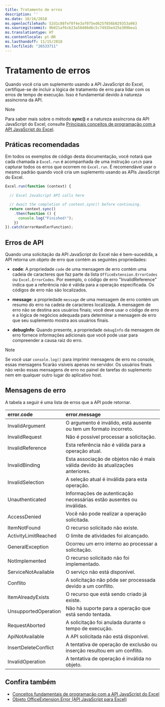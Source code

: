 ```yaml
---
title: Tratamento de erros
description: ''
ms.date: 10/16/2018
ms.openlocfilehash: 52d1c88fef0f4e3af075ed625f856b029353a963
ms.sourcegitcommit: 9b021af6cb23a58486d6c5c7492be425e309bea1
ms.translationtype: HT
ms.contentlocale: pt-BR
ms.lasthandoff: 11/15/2018
ms.locfileid: "26533711"
---
```

# <a name="error-handling"></a>Tratamento de erros

Quando você cria um suplemento usando a API JavaScript do Excel, certifique-se de incluir a lógica de tratamento de erro para lidar com os erros de tempo de execução. Isso é fundamental devido à natureza assíncrona da API.

> [!NOTE]
> Para saber mais sobre o método **sync()** e a natureza assíncrona da API JavaScript do Excel, consulte [Principais conceitos de programação com a API JavaScript do Excel](excel-add-ins-core-concepts.md).

## <a name="best-practices"></a>Práticas recomendadas

Em todos os exemplos de código desta documentação, você notará que cada chamada a `Excel.run` é acompanhada de uma instrução `catch` para capturar todos os erros que ocorrem no `Excel.run`. É recomendável usar o mesmo padrão quando você cria um suplemento usando as APIs JavaScript do Excel.

```js
Excel.run(function (context) {
  
  // Excel JavaScript API calls here

  // Await the completion of context.sync() before continuing.
  return context.sync()
    .then(function () {
      console.log("Finished!");
    })
}).catch(errorHandlerFunction);
```

## <a name="api-errors"></a>Erros de API

Quando uma solicitação da API JavaScript do Excel não é bem-sucedida, a API retorna um objeto de erro que contém as seguintes propriedades:

- **code**:  A propriedade `code` de uma mensagem de erro contém uma cadeia de caracteres que faz parte da lista `OfficeExtension.ErrorCodes` ou `Excel.ErrorCodes`. Por exemplo, o código de erro "InvalidReference" indica que a referência não é válida para a operação especificada. Os códigos de erro não são localizados.

- **message**: a propriedade `message` de uma mensagem de erro contém um resumo do erro na cadeia de caracteres localizada. A mensagem de erro não se destina aos usuários finais; você deve usar o código de erro e a lógica de negócios adequada para determinar a mensagem de erro que seu suplemento mostra aos usuários finais.

- **debugInfo**: Quando presente, a propriedade `debugInfo` da mensagem de erro fornece informações adicionais que você pode usar para compreender a causa raiz do erro.

> [!NOTE]
> Se você usar `console.log()` para imprimir mensagens de erro no console, essas mensagens ficarão visíveis apenas no servidor. Os usuários finais não verão essas mensagens de erro no painel de tarefas do suplemento nem em qualquer outro lugar do aplicativo host.

## <a name="error-messages"></a>Mensagens de erro

A tabela a seguir é uma lista de erros que a API pode retornar.

|error.code | error.message |
|:----------|:--------------|
|InvalidArgument |O argumento é inválido, está ausente ou tem um formato incorreto.|
|InvalidRequest  |Não é possível processar a solicitação.|
|InvalidReference|Esta referência não é válida para a operação atual.|
|InvalidBinding  |Esta associação de objetos não é mais válida devido às atualizações anteriores.|
|InvalidSelection|A seleção atual é inválida para esta operação.|
|Unauthenticated |Informações de autenticação necessárias estão ausentes ou inválidas.|
|AccessDenied |Você não pode realizar a operação solicitada.|
|ItemNotFound |O recurso solicitado não existe.|
|ActivityLimitReached|O limite de atividades foi alcançado.|
|GeneralException|Ocorreu um erro interno ao processar a solicitação.|
|NotImplemented  |O recurso solicitado não foi implementado.|
|ServiceNotAvailable|O serviço não está disponível.|
|Conflito|A solicitação não pôde ser processada devido a um conflito.|
|ItemAlreadyExists|O recurso que está sendo criado já existe.|
|UnsupportedOperation|Não há suporte para a operação que está sendo tentada.|
|RequestAborted|A solicitação foi anulada durante o tempo de execução.|
|ApiNotAvailable|A API solicitada não está disponível.|
|InsertDeleteConflict|A tentativa de operação de exclusão ou inserção resultou em um conflito.|
|InvalidOperation|A tentativa de operação é inválida no objeto.|

## <a name="see-also"></a>Confira também

- [Conceitos fundamentais de programação com a API JavaScript do Excel](excel-add-ins-core-concepts.md)
- [Objeto OfficeExtension.Error (API JavaScript para Excel)](https://docs.microsoft.com/javascript/api/office/officeextension.error?view=office-js)
